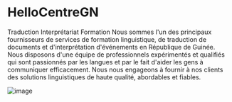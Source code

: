 # HelloCentreGN
Traduction Interprétariat Formation 
Nous sommes l'un des principaux fournisseurs de services de formation linguistique, de traduction de documents et d'interprétation d'événements en République de Guinée.
Nous disposons d'une équipe de professionnels expérimentés et qualifiés qui sont passionnés par les langues et par le fait d'aider les gens à communiquer efficacement. 
Nous nous engageons à fournir à nos clients des solutions linguistiques de haute qualité, abordables et fiables.

![image](https://github.com/user-attachments/assets/de45b893-3a1d-485b-833e-2d84cdaa6a46)
